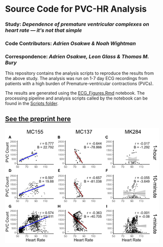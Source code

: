 # Source Code for PVC-HR Analysis

### Study: *Dependence of premature ventricular complexes on heart rate — it's not that simple*

### Code Contributors: *Adrien Osakwe & Noah Wightman*
### Correspondence: *Adrien Osakwe, Leon Glass & Thomas M. Bury*

This repository contains the analysis scripts to reproduce the results from the above study. The analysis was run on 1-7 day ECG recordings from patients with a high burden of Premature-ventricular contractions (PVCs).

The results are generated using the [ECG_Figures.Rmd](./ECG_Figures.Rmd) notebook. The processing pipeline and analysis scripts called by the notebook can be found in the [Scripts folder](./Scripts).

## [See the preprint here](https://www.authorea.com/users/784793/articles/950015-dependence-of-premature-ventricular-complexes-on-heart-rate-it-s-not-that-simple?commit=5ef7ff43237255086a2e97df12b961a0563278cf)

![](Plots/Figure1_Final.png)

